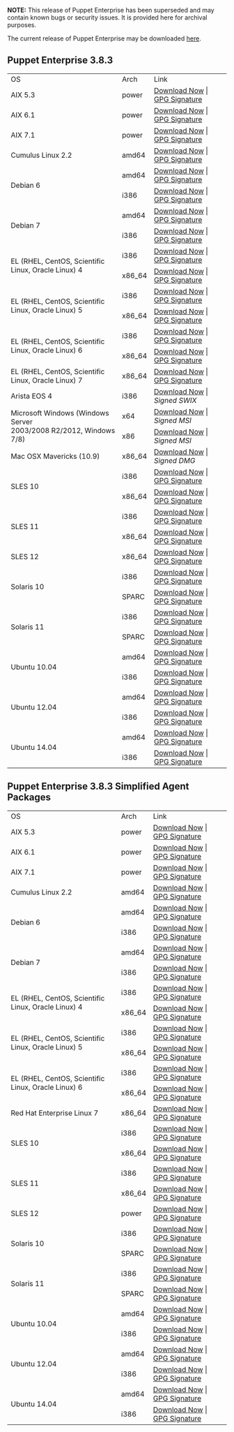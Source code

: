 <p><b>NOTE:</b> This release of Puppet Enterprise has been superseded and may contain known bugs or security issues. It is provided here for archival purposes.
</p><p>The current release of Puppet Enterprise may be downloaded <a href="/Readme.md">here</a>.

</p><h2 id="pe_383">Puppet Enterprise 3.8.3</h2>
<table>
<tbody>
<tr>
<td>OS</td>
<td>Arch</td>
<td>Link</td>
</tr>


<tr>
<td>AIX 5.3</td>
<td>power</td>
<td><a href="https://pm.puppetlabs.com/puppet-enterprise/3.8.3/puppet-enterprise-3.8.3-aix-5.3-power.tar.gz">Download Now</a> | <a href="https://pm.puppetlabs.com/puppet-enterprise/3.8.3/puppet-enterprise-3.8.3-aix-5.3-power.tar.gz.asc">GPG Signature</a></td>
</tr>

<tr>
<td>AIX 6.1</td>
<td>power</td>
<td><a href="https://pm.puppetlabs.com/puppet-enterprise/3.8.3/puppet-enterprise-3.8.3-aix-6.1-power.tar.gz">Download Now</a> | <a href="https://pm.puppetlabs.com/puppet-enterprise/3.8.3/puppet-enterprise-3.8.3-aix-6.1-power.tar.gz.asc">GPG Signature</a></td>
</tr>

<tr>
<td>AIX 7.1</td>
<td>power</td>
<td><a href="https://pm.puppetlabs.com/puppet-enterprise/3.8.3/puppet-enterprise-3.8.3-aix-7.1-power.tar.gz">Download Now</a> | <a href="https://pm.puppetlabs.com/puppet-enterprise/3.8.3/puppet-enterprise-3.8.3-aix-7.1-power.tar.gz.asc">GPG Signature</a></td>
</tr>


<tr>
<td>Cumulus Linux 2.2</td>
<td>amd64</td>
<td><a href="https://pm.puppetlabs.com/puppet-enterprise/3.8.3/puppet-enterprise-3.8.3-cumulus-2.2-amd64.tar.gz">Download Now</a> | <a href="https://pm.puppetlabs.com/puppet-enterprise/3.8.3/puppet-enterprise-3.8.3-cumulus-2.2-amd64.tar.gz.asc">GPG Signature</a></td>
</tr>


<tr>
<td rowspan="2">Debian 6</td>
<td>amd64</td>
<td><a href="https://pm.puppetlabs.com/puppet-enterprise/3.8.3/puppet-enterprise-3.8.3-debian-6-amd64.tar.gz">Download Now</a> | <a href="https://pm.puppetlabs.com/puppet-enterprise/3.8.3/puppet-enterprise-3.8.3-debian-6-amd64.tar.gz.asc">GPG Signature</a></td>
</tr>
<tr>
<td>i386</td>
<td><a href="https://pm.puppetlabs.com/puppet-enterprise/3.8.3/puppet-enterprise-3.8.3-debian-6-i386.tar.gz">Download Now</a> | <a href="https://pm.puppetlabs.com/puppet-enterprise/3.8.3/puppet-enterprise-3.8.3-debian-6-i386.tar.gz.asc">GPG Signature</a></td>
</tr>

<tr>
<td rowspan="2">Debian 7</td>
<td>amd64</td>
<td><a href="https://pm.puppetlabs.com/puppet-enterprise/3.8.3/puppet-enterprise-3.8.3-debian-7-amd64.tar.gz">Download Now</a> | <a href="https://pm.puppetlabs.com/puppet-enterprise/3.8.3/puppet-enterprise-3.8.3-debian-7-amd64.tar.gz.asc">GPG Signature</a></td>
</tr>
<tr>
<td>i386</td>
<td><a href="https://pm.puppetlabs.com/puppet-enterprise/3.8.3/puppet-enterprise-3.8.3-debian-7-i386.tar.gz">Download Now</a> | <a href="https://pm.puppetlabs.com/puppet-enterprise/3.8.3/puppet-enterprise-3.8.3-debian-7-i386.tar.gz.asc">GPG Signature</a></td>
</tr>


<tr>
<td rowspan="2">EL (RHEL, CentOS, Scientific Linux, Oracle Linux) 4</td>
<td>i386</td>
<td><a href="https://pm.puppetlabs.com/puppet-enterprise/3.8.3/puppet-enterprise-3.8.3-el-4-i386.tar.gz">Download Now</a> | <a href="https://pm.puppetlabs.com/puppet-enterprise/3.8.3/puppet-enterprise-3.8.3-el-4-i386.tar.gz.asc">GPG Signature</a></td>
</tr>
<tr>
<td>x86_64</td>
<td><a href="https://pm.puppetlabs.com/puppet-enterprise/3.8.3/puppet-enterprise-3.8.3-el-4-x86_64.tar.gz">Download Now</a> | <a href="https://pm.puppetlabs.com/puppet-enterprise/3.8.3/puppet-enterprise-3.8.3-el-4-x86_64.tar.gz.asc">GPG Signature</a></td>
</tr>

<tr>
<td rowspan="2">EL (RHEL, CentOS, Scientific Linux, Oracle Linux) 5</td>
<td>i386</td>
<td><a href="https://pm.puppetlabs.com/puppet-enterprise/3.8.3/puppet-enterprise-3.8.3-el-5-i386.tar.gz">Download Now</a> | <a href="https://pm.puppetlabs.com/puppet-enterprise/3.8.3/puppet-enterprise-3.8.3-el-5-i386.tar.gz.asc">GPG Signature</a></td>
</tr>
<tr>
<td>x86_64</td>
<td><a href="https://pm.puppetlabs.com/puppet-enterprise/3.8.3/puppet-enterprise-3.8.3-el-5-x86_64.tar.gz">Download Now</a> | <a href="https://pm.puppetlabs.com/puppet-enterprise/3.8.3/puppet-enterprise-3.8.3-el-5-x86_64.tar.gz.asc">GPG Signature</a></td>
</tr>

<tr>
<td rowspan="2">EL (RHEL, CentOS, Scientific Linux, Oracle Linux) 6</td>
<td>i386</td>
<td><a href="https://pm.puppetlabs.com/puppet-enterprise/3.8.3/puppet-enterprise-3.8.3-el-6-i386.tar.gz">Download Now</a> | <a href="https://pm.puppetlabs.com/puppet-enterprise/3.8.3/puppet-enterprise-3.8.3-el-6-i386.tar.gz.asc">GPG Signature</a></td>
</tr>
<tr>
<td>x86_64</td>
<td><a href="https://pm.puppetlabs.com/puppet-enterprise/3.8.3/puppet-enterprise-3.8.3-el-6-x86_64.tar.gz">Download Now</a> | <a href="https://pm.puppetlabs.com/puppet-enterprise/3.8.3/puppet-enterprise-3.8.3-el-6-x86_64.tar.gz.asc">GPG Signature</a></td>
</tr>

<tr>
<td>EL (RHEL, CentOS, Scientific Linux, Oracle Linux) 7</td>
<td>x86_64</td>
<td><a href="https://pm.puppetlabs.com/puppet-enterprise/3.8.3/puppet-enterprise-3.8.3-el-7-x86_64.tar.gz">Download Now</a> | <a href="https://pm.puppetlabs.com/puppet-enterprise/3.8.3/puppet-enterprise-3.8.3-el-7-x86_64.tar.gz.asc">GPG Signature</a></td>
</tr>


<tr>
<td>Arista EOS 4</td>
<td>i386</td>
<td><a href="https://pm.puppetlabs.com/puppet-enterprise/3.8.3/puppet-enterprise-3.8.3-eos-4-i386.swix">Download Now</a> | <em>Signed SWIX<em></em></em></td>
</tr>


<tr>
<td rowspan="2">Microsoft Windows (Windows Server <br>2003/2008 R2/2012, Windows 7/8)</td>
<td>x64</td>
<td><a href="http://pm.puppetlabs.com/puppet-enterprise/3.8.3/puppet-enterprise-3.8.3-x64.msi">Download Now</a> | <em>Signed MSI<em></em></em></td>
</tr>
<tr>
<td>x86</td>
<td><a href="http://pm.puppetlabs.com/puppet-enterprise/3.8.3/puppet-enterprise-3.8.3.msi">Download Now</a> | <em>Signed MSI<em></em></em></td>
</tr>


<tr>
<td>Mac OSX Mavericks (10.9)</td>
<td>x86_64</td>
<td><a href="https://pm.puppetlabs.com/puppet-enterprise/3.8.3/puppet-enterprise-3.8.3-osx-10.9-x86_64.dmg">Download Now</a> | <em>Signed DMG<em></em></em></td>
</tr>


<tr>
<td rowspan="2">SLES 10</td>
<td>i386</td>
<td><a href="https://pm.puppetlabs.com/puppet-enterprise/3.8.3/puppet-enterprise-3.8.3-sles-10-i386.tar.gz">Download Now</a> | <a href="https://pm.puppetlabs.com/puppet-enterprise/3.8.3/puppet-enterprise-3.8.3-sles-10-i386.tar.gz.asc">GPG Signature</a></td>
</tr>
<tr>
<td>x86_64</td>
<td><a href="https://pm.puppetlabs.com/puppet-enterprise/3.8.3/puppet-enterprise-3.8.3-sles-10-x86_64.tar.gz">Download Now</a> | <a href="https://pm.puppetlabs.com/puppet-enterprise/3.8.3/puppet-enterprise-3.8.3-sles-10-x86_64.tar.gz.asc">GPG Signature</a></td>
</tr>

<tr>
<td rowspan="2">SLES 11</td>
<td>i386</td>
<td><a href="https://pm.puppetlabs.com/puppet-enterprise/3.8.3/puppet-enterprise-3.8.3-sles-11-i386.tar.gz">Download Now</a> | <a href="https://pm.puppetlabs.com/puppet-enterprise/3.8.3/puppet-enterprise-3.8.3-sles-11-i386.tar.gz.asc">GPG Signature</a></td>
</tr>
<tr>
<td>x86_64</td>
<td><a href="https://pm.puppetlabs.com/puppet-enterprise/3.8.3/puppet-enterprise-3.8.3-sles-11-x86_64.tar.gz">Download Now</a> | <a href="https://pm.puppetlabs.com/puppet-enterprise/3.8.3/puppet-enterprise-3.8.3-sles-11-x86_64.tar.gz.asc">GPG Signature</a></td>
</tr>

<tr>
<td>SLES 12</td>
<td>x86_64</td>
<td><a href="https://pm.puppetlabs.com/puppet-enterprise/3.8.3/puppet-enterprise-3.8.3-sles-12-x86_64.tar.gz">Download Now</a> | <a href="https://pm.puppetlabs.com/puppet-enterprise/3.8.3/puppet-enterprise-3.8.3-sles-12-x86_64.tar.gz.asc">GPG Signature</a></td>
</tr>


<tr>
<td rowspan="2">Solaris 10</td>
<td>i386</td>
<td><a href="https://pm.puppetlabs.com/puppet-enterprise/3.8.3/puppet-enterprise-3.8.3-solaris-10-i386.tar.gz">Download Now</a> | <a href="https://pm.puppetlabs.com/puppet-enterprise/3.8.3/puppet-enterprise-3.8.3-solaris-10-i386.tar.gz.asc">GPG Signature</a></td>
</tr>
<tr>
<td>SPARC</td>
<td><a href="https://pm.puppetlabs.com/puppet-enterprise/3.8.3/puppet-enterprise-3.8.3-solaris-10-sparc.tar.gz">Download Now</a> | <a href="https://pm.puppetlabs.com/puppet-enterprise/3.8.3/puppet-enterprise-3.8.3-solaris-10-sparc.tar.gz.asc">GPG Signature</a></td>
</tr>

<tr>
<td rowspan="2">Solaris 11</td>
<td>i386</td>
<td><a href="https://pm.puppetlabs.com/puppet-enterprise/3.8.3/puppet-enterprise-3.8.3-solaris-11-i386.tar.gz">Download Now</a> | <a href="https://pm.puppetlabs.com/puppet-enterprise/3.8.3/puppet-enterprise-3.8.3-solaris-11-i386.tar.gz.asc">GPG Signature</a></td>
</tr>
<tr>
<td>SPARC</td>
<td><a href="https://pm.puppetlabs.com/puppet-enterprise/3.8.3/puppet-enterprise-3.8.3-solaris-11-sparc.tar.gz">Download Now</a> | <a href="https://pm.puppetlabs.com/puppet-enterprise/3.8.3/puppet-enterprise-3.8.3-solaris-11-sparc.tar.gz.asc">GPG Signature</a></td>
</tr>


<tr>
<td rowspan="2">Ubuntu 10.04</td>
<td>amd64</td>
<td><a href="https://pm.puppetlabs.com/puppet-enterprise/3.8.3/puppet-enterprise-3.8.3-ubuntu-10.04-amd64.tar.gz">Download Now</a> | <a href="https://pm.puppetlabs.com/puppet-enterprise/3.8.3/puppet-enterprise-3.8.3-ubuntu-10.04-amd64.tar.gz.asc">GPG Signature</a></td>
</tr>
<tr>
<td>i386</td>
<td><a href="https://pm.puppetlabs.com/puppet-enterprise/3.8.3/puppet-enterprise-3.8.3-ubuntu-10.04-i386.tar.gz">Download Now</a> | <a href="https://pm.puppetlabs.com/puppet-enterprise/3.8.3/puppet-enterprise-3.8.3-ubuntu-10.04-i386.tar.gz.asc">GPG Signature</a></td>
</tr>

<tr>
<td rowspan="2">Ubuntu 12.04</td>
<td>amd64</td>
<td><a href="https://pm.puppetlabs.com/puppet-enterprise/3.8.3/puppet-enterprise-3.8.3-ubuntu-12.04-amd64.tar.gz">Download Now</a> | <a href="https://pm.puppetlabs.com/puppet-enterprise/3.8.3/puppet-enterprise-3.8.3-ubuntu-12.04-amd64.tar.gz.asc">GPG Signature</a></td>
</tr>
<tr>
<td>i386</td>
<td><a href="https://pm.puppetlabs.com/puppet-enterprise/3.8.3/puppet-enterprise-3.8.3-ubuntu-12.04-i386.tar.gz">Download Now</a> | <a href="https://pm.puppetlabs.com/puppet-enterprise/3.8.3/puppet-enterprise-3.8.3-ubuntu-12.04-i386.tar.gz.asc">GPG Signature</a></td>
</tr>

<tr>
<td rowspan="2">Ubuntu 14.04</td>
<td>amd64</td>
<td><a href="https://pm.puppetlabs.com/puppet-enterprise/3.8.3/puppet-enterprise-3.8.3-ubuntu-14.04-amd64.tar.gz">Download Now</a> | <a href="https://pm.puppetlabs.com/puppet-enterprise/3.8.3/puppet-enterprise-3.8.3-ubuntu-14.04-amd64.tar.gz.asc">GPG Signature</a></td>
</tr>
<tr>
<td>i386</td>
<td><a href="https://pm.puppetlabs.com/puppet-enterprise/3.8.3/puppet-enterprise-3.8.3-ubuntu-14.04-i386.tar.gz">Download Now</a> | <a href="https://pm.puppetlabs.com/puppet-enterprise/3.8.3/puppet-enterprise-3.8.3-ubuntu-14.04-i386.tar.gz.asc">GPG Signature</a></td>
</tr>
</tbody>
</table>





<h2 id="pe_a_382">Puppet Enterprise 3.8.3 Simplified Agent Packages</h2>
<table>
<tbody>
<tr>
<td>OS</td>
<td>Arch</td>
<td>Link</td>
</tr>


<tr>
<td>AIX 5.3</td>
<td>power</td>
<td><a href="https://pm.puppetlabs.com/puppet-enterprise/3.8.3/puppet-enterprise-3.8.3-aix-5.3-power-agent.tar.gz">Download Now</a> | <a href="https://pm.puppetlabs.com/puppet-enterprise/3.8.3/puppet-enterprise-3.8.3-aix-5.3-power-agent.tar.gz.asc">GPG Signature</a></td>
</tr>

<tr>
<td>AIX 6.1</td>
<td>power</td>
<td><a href="https://pm.puppetlabs.com/puppet-enterprise/3.8.3/puppet-enterprise-3.8.3-aix-6.1-power-agent.tar.gz">Download Now</a> | <a href="https://pm.puppetlabs.com/puppet-enterprise/3.8.3/puppet-enterprise-3.8.3-aix-6.1-power-agent.tar.gz.asc">GPG Signature</a></td>
</tr>

<tr>
<td>AIX 7.1</td>
<td>power</td>
<td><a href="https://pm.puppetlabs.com/puppet-enterprise/3.8.3/puppet-enterprise-3.8.3-aix-7.1-power-agent.tar.gz">Download Now</a> | <a href="https://pm.puppetlabs.com/puppet-enterprise/3.8.3/puppet-enterprise-3.8.3-aix-7.1-power-agent.tar.gz.asc">GPG Signature</a></td>
</tr>


<tr>
<td>Cumulus Linux 2.2</td>
<td>amd64</td>
<td><a href="https://pm.puppetlabs.com/puppet-enterprise/3.8.3/puppet-enterprise-3.8.3-cumulus-2.2-amd64-agent.tar.gz">Download Now</a> | <a href="https://pm.puppetlabs.com/puppet-enterprise/3.8.3/puppet-enterprise-3.8.3-cumulus-2.2-amd64-agent.tar.gz.asc">GPG Signature</a></td>
</tr>


<tr>
<td rowspan="2">Debian 6</td>
<td>amd64</td>
<td><a href="https://pm.puppetlabs.com/puppet-enterprise/3.8.3/puppet-enterprise-3.8.3-debian-6-amd64-agent.tar.gz">Download Now</a> | <a href="https://pm.puppetlabs.com/puppet-enterprise/3.8.3/puppet-enterprise-3.8.3-debian-6-amd64-agent.tar.gz.asc">GPG Signature</a></td>
</tr>
<tr>
<td>i386</td>
<td><a href="https://pm.puppetlabs.com/puppet-enterprise/3.8.3/puppet-enterprise-3.8.3-debian-6-i386-agent.tar.gz">Download Now</a> | <a href="https://pm.puppetlabs.com/puppet-enterprise/3.8.3/puppet-enterprise-3.8.3-debian-6-i386-agent.tar.gz.asc">GPG Signature</a></td>
</tr>

<tr>
<td rowspan="2">Debian 7</td>
<td>amd64</td>
<td><a href="https://pm.puppetlabs.com/puppet-enterprise/3.8.3/puppet-enterprise-3.8.3-debian-7-amd64-agent.tar.gz">Download Now</a> | <a href="https://pm.puppetlabs.com/puppet-enterprise/3.8.3/puppet-enterprise-3.8.3-debian-7-amd64-agent.tar.gz.asc">GPG Signature</a></td>
</tr>
<tr>
<td>i386</td>
<td><a href="https://pm.puppetlabs.com/puppet-enterprise/3.8.3/puppet-enterprise-3.8.3-debian-7-i386-agent.tar.gz">Download Now</a> | <a href="https://pm.puppetlabs.com/puppet-enterprise/3.8.3/puppet-enterprise-3.8.3-debian-7-i386-agent.tar.gz.asc">GPG Signature</a></td>
</tr>


<tr>
<td rowspan="2">EL (RHEL, CentOS, Scientific Linux, Oracle Linux) 4</td>
<td>i386</td>
<td><a href="https://pm.puppetlabs.com/puppet-enterprise/3.8.3/puppet-enterprise-3.8.3-el-4-i386-agent.tar.gz">Download Now</a> | <a href="https://pm.puppetlabs.com/puppet-enterprise/3.8.3/puppet-enterprise-3.8.3-el-4-i386-agent.tar.gz.asc">GPG Signature</a></td>
</tr>
<tr>
<td>x86_64</td>
<td><a href="https://pm.puppetlabs.com/puppet-enterprise/3.8.3/puppet-enterprise-3.8.3-el-4-x86_64-agent.tar.gz">Download Now</a> | <a href="https://pm.puppetlabs.com/puppet-enterprise/3.8.3/puppet-enterprise-3.8.3-el-4-x86_64-agent.tar.gz.asc">GPG Signature</a></td>
</tr>

<tr>
<td rowspan="2">EL (RHEL, CentOS, Scientific Linux, Oracle Linux) 5</td>
<td>i386</td>
<td><a href="https://pm.puppetlabs.com/puppet-enterprise/3.8.3/puppet-enterprise-3.8.3-el-5-i386-agent.tar.gz">Download Now</a> | <a href="https://pm.puppetlabs.com/puppet-enterprise/3.8.3/puppet-enterprise-3.8.3-el-5-i386-agent.tar.gz.asc">GPG Signature</a></td>
</tr>
<tr>
<td>x86_64</td>
<td><a href="https://pm.puppetlabs.com/puppet-enterprise/3.8.3/puppet-enterprise-3.8.3-el-5-x86_64-agent.tar.gz">Download Now</a> | <a href="https://pm.puppetlabs.com/puppet-enterprise/3.8.3/puppet-enterprise-3.8.3-el-5-x86_64-agent.tar.gz.asc">GPG Signature</a></td>
</tr>

<tr>
<td rowspan="2">EL (RHEL, CentOS, Scientific Linux, Oracle Linux) 6</td>
<td>i386</td>
<td><a href="https://pm.puppetlabs.com/puppet-enterprise/3.8.3/puppet-enterprise-3.8.3-el-6-i386-agent.tar.gz">Download Now</a> | <a href="https://pm.puppetlabs.com/puppet-enterprise/3.8.3/puppet-enterprise-3.8.3-el-6-i386-agent.tar.gz.asc">GPG Signature</a></td>
</tr>
<tr>
<td>x86_64</td>
<td><a href="https://pm.puppetlabs.com/puppet-enterprise/3.8.3/puppet-enterprise-3.8.3-el-6-x86_64-agent.tar.gz">Download Now</a> | <a href="https://pm.puppetlabs.com/puppet-enterprise/3.8.3/puppet-enterprise-3.8.3-el-6-x86_64-agent.tar.gz.asc">GPG Signature</a></td>
</tr>

<tr>
<td>Red Hat Enterprise Linux 7</td>
<td>x86_64</td>
<td><a href="https://pm.puppetlabs.com/puppet-enterprise/3.8.3/puppet-enterprise-3.8.3-el-7-x86_64-agent.tar.gz">Download Now</a> | <a href="https://pm.puppetlabs.com/puppet-enterprise/3.8.3/puppet-enterprise-3.8.3-el-7-x86_64-agent.tar.gz.asc">GPG Signature</a></td>
</tr>


<tr>
<td rowspan="2">SLES 10</td>
<td>i386</td>
<td><a href="https://pm.puppetlabs.com/puppet-enterprise/3.8.3/puppet-enterprise-3.8.3-sles-10-i386-agent.tar.gz">Download Now</a> | <a href="https://pm.puppetlabs.com/puppet-enterprise/3.8.3/puppet-enterprise-3.8.3-sles-10-i386-agent.tar.gz.asc">GPG Signature</a></td>
</tr>
<tr>
<td>x86_64</td>
<td><a href="https://pm.puppetlabs.com/puppet-enterprise/3.8.3/puppet-enterprise-3.8.3-sles-10-x86_64-agent.tar.gz">Download Now</a> | <a href="https://pm.puppetlabs.com/puppet-enterprise/3.8.3/puppet-enterprise-3.8.3-sles-10-x86_64-agent.tar.gz.asc">GPG Signature</a></td>
</tr>

<tr>
<td rowspan="2">SLES 11</td>
<td>i386</td>
<td><a href="https://pm.puppetlabs.com/puppet-enterprise/3.8.3/puppet-enterprise-3.8.3-sles-11-i386-agent.tar.gz">Download Now</a> | <a href="https://pm.puppetlabs.com/puppet-enterprise/3.8.3/puppet-enterprise-3.8.3-sles-11-i386-agent.tar.gz.asc">GPG Signature</a></td>
</tr>
<tr>
<td>x86_64</td>
<td><a href="https://pm.puppetlabs.com/puppet-enterprise/3.8.3/puppet-enterprise-3.8.3-sles-11-x86_64-agent.tar.gz">Download Now</a> | <a href="https://pm.puppetlabs.com/puppet-enterprise/3.8.3/puppet-enterprise-3.8.3-sles-11-x86_64-agent.tar.gz.asc">GPG Signature</a></td>
</tr>

<tr>
<td>SLES 12</td>
<td>power</td>
<td><a href="https://pm.puppetlabs.com/puppet-enterprise/3.8.3/puppet-enterprise-3.8.3-sles-12-x86_64-agent.tar.gz">Download Now</a> | <a href="https://pm.puppetlabs.com/puppet-enterprise/3.8.3/puppet-enterprise-3.8.3-sles-12-x86_64-agent.tar.gz.asc">GPG Signature</a></td>
</tr>


<tr>
<td rowspan="2">Solaris 10</td>
<td>i386</td>
<td><a href="https://pm.puppetlabs.com/puppet-enterprise/3.8.3/puppet-enterprise-3.8.3-solaris-10-i386-agent.tar.gz">Download Now</a> | <a href="https://pm.puppetlabs.com/puppet-enterprise/3.8.3/puppet-enterprise-3.8.3-solaris-10-i386-agent.tar.gz.asc">GPG Signature</a></td>
</tr>
<tr>
<td>SPARC</td>
<td><a href="https://pm.puppetlabs.com/puppet-enterprise/3.8.3/puppet-enterprise-3.8.3-solaris-10-sparc-agent.tar.gz">Download Now</a> | <a href="https://pm.puppetlabs.com/puppet-enterprise/3.8.3/puppet-enterprise-3.8.3-solaris-10-sparc-agent.tar.gz.asc">GPG Signature</a></td>
</tr>

<tr>
<td rowspan="2">Solaris 11</td>
<td>i386</td>
<td><a href="https://pm.puppetlabs.com/puppet-enterprise/3.8.3/puppet-enterprise-3.8.3-solaris-11-i386-agent.tar.gz">Download Now</a> | <a href="https://pm.puppetlabs.com/puppet-enterprise/3.8.3/puppet-enterprise-3.8.3-solaris-11-i386-agent.tar.gz.asc">GPG Signature</a></td>
</tr>
<tr>
<td>SPARC</td>
<td><a href="https://pm.puppetlabs.com/puppet-enterprise/3.8.3/puppet-enterprise-3.8.3-solaris-11-sparc-agent.tar.gz">Download Now</a> | <a href="https://pm.puppetlabs.com/puppet-enterprise/3.8.3/puppet-enterprise-3.8.3-solaris-11-sparc-agent.tar.gz.asc">GPG Signature</a></td>
</tr>


<tr>
<td rowspan="2">Ubuntu 10.04</td>
<td>amd64</td>
<td><a href="https://pm.puppetlabs.com/puppet-enterprise/3.8.3/puppet-enterprise-3.8.3-ubuntu-10.04-amd64-agent.tar.gz">Download Now</a> | <a href="https://pm.puppetlabs.com/puppet-enterprise/3.8.3/puppet-enterprise-3.8.3-ubuntu-10.04-amd64-agent.tar.gz.asc">GPG Signature</a></td>
</tr>
<tr>
<td>i386</td>
<td><a href="https://pm.puppetlabs.com/puppet-enterprise/3.8.3/puppet-enterprise-3.8.3-ubuntu-10.04-i386-agent.tar.gz">Download Now</a> | <a href="https://pm.puppetlabs.com/puppet-enterprise/3.8.3/puppet-enterprise-3.8.3-ubuntu-10.04-i386-agent.tar.gz.asc">GPG Signature</a></td>
</tr>

<tr>
<td rowspan="2">Ubuntu 12.04</td>
<td>amd64</td>
<td><a href="https://pm.puppetlabs.com/puppet-enterprise/3.8.3/puppet-enterprise-3.8.3-ubuntu-12.04-amd64-agent.tar.gz">Download Now</a> | <a href="https://pm.puppetlabs.com/puppet-enterprise/3.8.3/puppet-enterprise-3.8.3-ubuntu-12.04-amd64-agent.tar.gz.asc">GPG Signature</a></td>
</tr>
<tr>
<td>i386</td>
<td><a href="https://pm.puppetlabs.com/puppet-enterprise/3.8.3/puppet-enterprise-3.8.3-ubuntu-12.04-i386-agent.tar.gz">Download Now</a> | <a href="https://pm.puppetlabs.com/puppet-enterprise/3.8.3/puppet-enterprise-3.8.3-ubuntu-12.04-i386-agent.tar.gz.asc">GPG Signature</a></td>
</tr>

<tr>
<td rowspan="2">Ubuntu 14.04</td>
<td>amd64</td>
<td><a href="https://pm.puppetlabs.com/puppet-enterprise/3.8.3/puppet-enterprise-3.8.3-ubuntu-14.04-amd64-agent.tar.gz">Download Now</a> | <a href="https://pm.puppetlabs.com/puppet-enterprise/3.8.3/puppet-enterprise-3.8.3-ubuntu-14.04-amd64-agent.tar.gz.asc">GPG Signature</a></td>
</tr>
<tr>
<td>i386</td>
<td><a href="https://pm.puppetlabs.com/puppet-enterprise/3.8.3/puppet-enterprise-3.8.3-ubuntu-14.04-i386-agent.tar.gz">Download Now</a> | <a href="https://pm.puppetlabs.com/puppet-enterprise/3.8.3/puppet-enterprise-3.8.3-ubuntu-14.04-i386-agent.tar.gz.asc">GPG Signature</a></td>
</tr>
</tbody>
</table>
